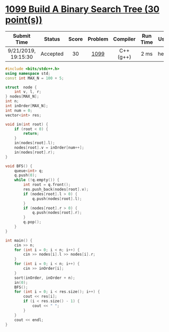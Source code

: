 # [1099 Build A Binary Search Tree (30 point(s))](https://pintia.cn/problem-sets/994805342720868352/problems/994805367987355648)

|     Submit Time     |  Status  | Score |                           Problem                            | Compiler  | Run Time | User |
| :-----------------: | :------: | :---: | :----------------------------------------------------------: | :-------: | :------: | :--: |
| 9/21/2019, 19:15:30 | Accepted |  30   | [1099](https://pintia.cn/problem-sets/994805342720868352/problems/994805367987355648) | C++ (g++) |   2 ms   | heng |

```c++
#include <bits/stdc++.h>
using namespace std;
const int MAX_N = 100 + 5;

struct  node {
	int v, l, r;
} nodes[MAX_N];
int n;
int inOrder[MAX_N];
int num = 0;
vector<int> res;

void in(int root) {
	if (root < 0) {
		return;
	}
	in(nodes[root].l);
	nodes[root].v = inOrder[num++];
	in(nodes[root].r);
}

void BFS() {
	queue<int> q;
	q.push(0);
	while (!q.empty()) {
		int root = q.front();
		res.push_back(nodes[root].v);
		if (nodes[root].l > 0) {
			q.push(nodes[root].l);
		}
		if (nodes[root].r > 0) {
			q.push(nodes[root].r);
		}
		q.pop();
	}
}

int main() {
	cin >> n;
	for (int i = 0; i < n; i++) {
		cin >> nodes[i].l >> nodes[i].r;
	}
	for (int i = 0; i < n; i++) {
		cin >> inOrder[i];
	}
	sort(inOrder, inOrder + n);
	in(0);
	BFS();
	for (int i = 0; i < res.size(); i++) {
		cout << res[i];
		if (i < res.size() - 1) {
			cout << " ";
		}
	}
	cout << endl;
}

```


